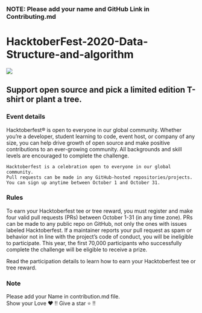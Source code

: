 ### NOTE: Please add your name and GitHub Link in Contributing.md 

# HacktoberFest-2020-Data-Structure-and-algorithm
<img src="https://hacktoberfest.digitalocean.com/assets/HF-full-logo-b05d5eb32b3f3ecc9b2240526104cf4da3187b8b61963dd9042fdc2536e4a76c.svg"></img>

<h2>Support open source and pick a limited edition T-shirt or plant a tree. </h2>


<h3> Event details </h3>

Hacktoberfest® is open to everyone in our global community. Whether you’re a developer, student learning to code, event host, or company of any size, you can help drive growth of open source and make positive contributions to an ever-growing community. All backgrounds and skill levels are encouraged to complete the challenge.

    Hacktoberfest is a celebration open to everyone in our global community.
    Pull requests can be made in any GitHub-hosted repositories/projects.
    You can sign up anytime between October 1 and October 31.

<h3> Rules </h3>

To earn your Hacktoberfest tee or tree reward, you must register and make four valid pull requests (PRs) between October 1-31 (in any time zone). PRs can be made to any public repo on GitHub, not only the ones with issues labeled Hacktoberfest. If a maintainer reports your pull request as spam or behavior not in line with the project’s code of conduct, you will be ineligible to participate. This year, the first 70,000 participants who successfully complete the challenge will be eligible to receive a prize.

Read the participation details to learn how to earn your Hacktoberfest tee or tree reward.

<h3> Note </h3>

Please add your Name in contribution.md file.<br>
Show your Love :heart: !! Give a star :star: !!
